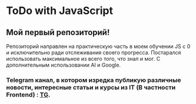 # ToDo with JavaScript
## Мой первый репозиторий!
Репозиторий направлен на практическую часть в моем обучении JS с 0 и исключительно ради отслеживания своего прогресса. Постарался использовать максимальное из всего того, что знал и мог. С дополнительным использовании AI и Google.

### Telegram канал, в котором изредка публикую различные новости, интересные статьи и курсы из IT (В частности Frontend) : [TG](t.me/TypicalFrontender).
